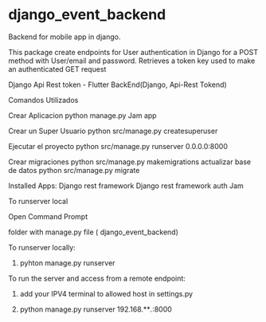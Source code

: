 # django_event_backend
Backend for mobile app in django. 

This package create endpoints for User authentication in Django for a POST method with User/email and password.
Retrieves a token key used to make an authenticated GET request

Django Api Rest token - Flutter
BackEnd(Django, Api-Rest Tokend) 

Comandos Utilizados

Crear Aplicacion
python manage.py Jam app

Crear un Super Usuario
python src/manage.py createsuperuser

Ejecutar el proyecto
python src/manage.py runserver 0.0.0.0:8000

Crear migraciones
python src/manage.py makemigrations
actualizar base de datos
python src/manage.py migrate


Installed Apps:
Django rest framework 
Django rest framework auth
Jam


To runserver local

Open Command Prompt

folder with manage.py file ( django_event_backend)

To runserver locally:

1) pyhton manage.py runserver


To run the server and access from a remote endpoint:

1) add your IPV4 terminal to allowed host in settings.py

2) python manage.py runserver 192.168.***.*:8000






